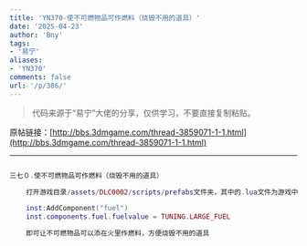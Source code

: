 ```yaml
---
title: 'YN370-使不可燃物品可作燃料（烧毁不用的道具）'
date: '2025-04-23'
author: 'Bny'
tags:
- '易宁'
aliases:
- 'YN370'
comments: false
url: '/p/386/'
---
```


> 代码来源于“易宁”大佬的分享，仅供学习，不要直接复制粘贴。

原帖链接：[http://bbs.3dmgame.com/thread-3859071-1-1.html](http://bbs.3dmgame.com/thread-3859071-1-1.html)

---

```lua  

三七０.使不可燃物品可作燃料（烧毁不用的道具）

	打开游戏目录/assets/DLC0002/scripts/prefabs文件夹，其中的.lua文件为游戏中的物品。举例让普通背包可作燃料被烧毁：用MT管理器打开游戏目录/assets/DLC0002/scripts/prefabs/backpack.lua，在inst:AddComponent("inspectable")的下一行插入以下内容：

	inst:AddComponent("fuel")
	inst.components.fuel.fuelvalue = TUNING.LARGE_FUEL

	即可让不可燃物品可以添在火里作燃料，方便烧毁不用的道具

```  

